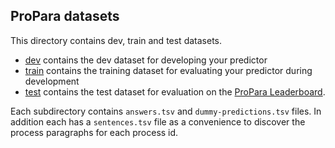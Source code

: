 ## ProPara datasets

This directory contains dev, train and test datasets. 
  
  * [dev](dev/) contains the dev dataset for developing your predictor
  * [train](train/) contains the training dataset for evaluating your predictor during development
  * [test](test/) contains the test dataset for evaluation on the [ProPara Leaderboard](https://leaderboard.allenai.org/).

Each subdirectory contains `answers.tsv` and `dummy-predictions.tsv` files. In
addition each has a `sentences.tsv` file as a convenience to discover the
process paragraphs for each process id.
